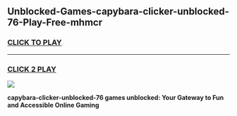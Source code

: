 
## Unblocked-Games-capybara-clicker-unblocked-76-Play-Free-mhmcr
<h3>
<a href="https://premium76.site?title=capybara-clicker-unblocked-76&ref=18A1">CLICK TO PLAY</a></h3>
<hr>

<h3>
<a href="https://premium76.site?title=capybara-clicker-unblocked-76&ref=18A1">CLICK 2 PLAY</a>
  
</h3>

<a href="https://premium76.site?title=capybara-clicker-unblocked-76&ref=18A1"><img src="https://clearcache.store/games.png"></a>


**capybara-clicker-unblocked-76 games unblocked: Your Gateway to Fun and Accessible Online Gaming**
